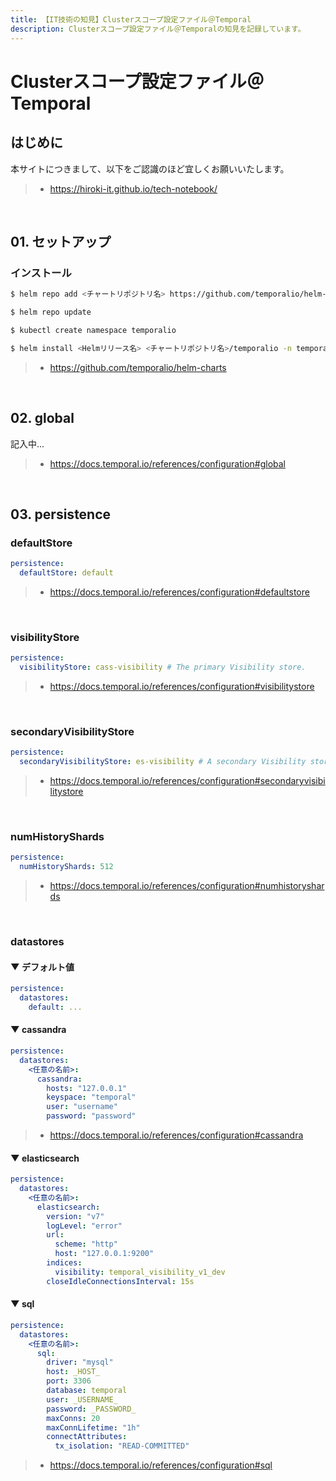 ```yaml
---
title: 【IT技術の知見】Clusterスコープ設定ファイル＠Temporal
description: Clusterスコープ設定ファイル＠Temporalの知見を記録しています。
---
```


# Clusterスコープ設定ファイル＠Temporal

## はじめに

本サイトにつきまして、以下をご認識のほど宜しくお願いいたします。

> - https://hiroki-it.github.io/tech-notebook/

<br>

## 01. セットアップ

### インストール

```bash
$ helm repo add <チャートリポジトリ名> https://github.com/temporalio/helm-charts

$ helm repo update

$ kubectl create namespace temporalio

$ helm install <Helmリリース名> <チャートリポジトリ名>/temporalio -n temporalio
```

> - https://github.com/temporalio/helm-charts

<br>

## 02. global

記入中...

> - https://docs.temporal.io/references/configuration#global

<br>

## 03. persistence

### defaultStore

```yaml
persistence:
  defaultStore: default
```

> - https://docs.temporal.io/references/configuration#defaultstore

<br>

### visibilityStore

```yaml
persistence:
  visibilityStore: cass-visibility # The primary Visibility store.
```

> - https://docs.temporal.io/references/configuration#visibilitystore

<br>

### secondaryVisibilityStore

```yaml
persistence:
  secondaryVisibilityStore: es-visibility # A secondary Visibility store added to enable Dual Visibility.
```

> - https://docs.temporal.io/references/configuration#secondaryvisibilitystore

<br>

### numHistoryShards

```yaml
persistence:
  numHistoryShards: 512
```

> - https://docs.temporal.io/references/configuration#numhistoryshards

<br>

### datastores

#### ▼ デフォルト値

```yaml
persistence:
  datastores:
    default: ...
```

#### ▼ cassandra

```yaml
persistence:
  datastores:
    <任意の名前>:
      cassandra:
        hosts: "127.0.0.1"
        keyspace: "temporal"
        user: "username"
        password: "password"
```

> - https://docs.temporal.io/references/configuration#cassandra

#### ▼ elasticsearch

```yaml
persistence:
  datastores:
    <任意の名前>:
      elasticsearch:
        version: "v7"
        logLevel: "error"
        url:
          scheme: "http"
          host: "127.0.0.1:9200"
        indices:
          visibility: temporal_visibility_v1_dev
        closeIdleConnectionsInterval: 15s
```

#### ▼ sql

```yaml
persistence:
  datastores:
    <任意の名前>:
      sql:
        driver: "mysql"
        host: _HOST_
        port: 3306
        database: temporal
        user: _USERNAME_
        password: _PASSWORD_
        maxConns: 20
        maxConnLifetime: "1h"
        connectAttributes:
          tx_isolation: "READ-COMMITTED"
```

> - https://docs.temporal.io/references/configuration#sql

<br>
